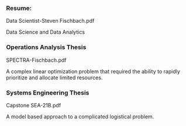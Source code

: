 ### Resume:
Data Scientist-Steven Fischbach.pdf

Data Science and Data Analytics

### Operations Analysis Thesis
SPECTRA-Fischbach.pdf

A complex linear optimization problem that required the ability to rapidly prioritize and allocate limited resources. 


### Systems Engineering Thesis
Capstone SEA-21B.pdf

A model based approach to a complicated logistical problem.  



